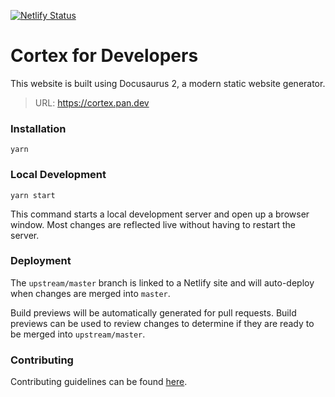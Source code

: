 [![Netlify Status](https://api.netlify.com/api/v1/badges/f73eff08-3be7-4f77-b6d1-84e03c7ba83c/deploy-status)](https://app.netlify.com/sites/silly-shannon-6360a4/deploys)

# Cortex for Developers

This website is built using Docusaurus 2, a modern static website generator.

> URL: https://cortex.pan.dev

### Installation

```shell-session
yarn
```

### Local Development

```shell-session
yarn start
```

This command starts a local development server and open up a browser window. Most changes are reflected live without having to restart the server.

### Deployment

The `upstream/master` branch is linked to a Netlify site and will auto-deploy when changes are merged into `master`.

Build previews will be automatically generated for pull requests. Build previews can be used to review changes to determine if they are ready to be merged into `upstream/master`.

### Contributing

Contributing guidelines can be found [here](https://cortex.pan.dev/docs/contributing).
